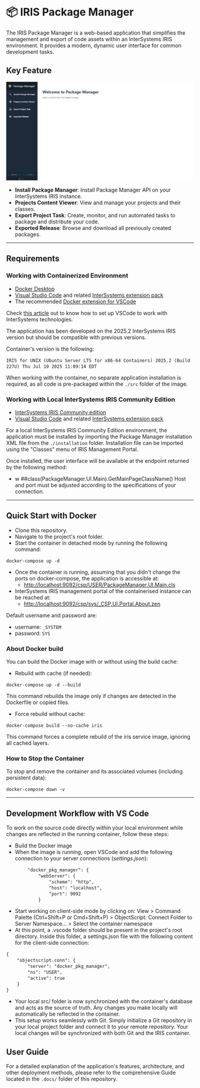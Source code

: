 # 📦 IRIS Package Manager

The IRIS Package Manager is a web-based application that simplifies the management and export of code assets within an InterSystems IRIS environment. It provides a modern, dynamic user interface for common development tasks.

## Key Feature

![Package Manager Homepage](./docs/user_guide/pic/homepage.png "Package Manager Homepage")

* **Install Package Manager**: Install Package Manager API on your InterSystems IRIS instance.
* **Projects Content Viewer**: View and manage your projects and their classes.
* **Export Project Task**: Create, monitor, and run automated tasks to package and distribute your code.
* **Exported Release**: Browse and download all previously created packages.

---

## Requirements

### Working with Containerized Environment

* [Docker Desktop](https://www.docker.com/)
* [Visual Studio Code](https://code.visualstudio.com/) and related [InterSystems extension pack](https://marketplace.visualstudio.com/items?itemName=intersystems-community.objectscript-pack)
* The recommended [Docker extension for VSCode](https://marketplace.visualstudio.com/items?itemName=ms-azuretools.vscode-docker)

Check [this article](https://community.intersystems.com/post/setting-vs-code-work-intersystems-technologies) out to know how to set up VSCode to work with InterSystems technologies.

The application has been developed on the 2025.2 InterSystems IRIS version but should be compatible with previous versions.

Container's version is the following:

```
IRIS for UNIX (Ubuntu Server LTS for x86-64 Containers) 2025.2 (Build 227U) Thu Jul 10 2025 11:09:14 EDT
```

When working with the container, no separate application installation is required, as all code is pre-packaged within the `./src` folder of the image.

### Working with Local InterSystems IRIS Community Edition

* [InterSystems IRIS Community edition](https://community.intersystems.com/post/introducing-evaluation-service-community-edition-downloads)
* [Visual Studio Code](https://code.visualstudio.com/) and related [InterSystems extension pack](https://marketplace.visualstudio.com/items?itemName=intersystems-community.objectscript-pack)

For a local InterSystems IRIS Community Edition environment, the application must be installed by importing the Package Manager installation XML file from the `./installation` folder.
Installation file can be imported using the "Classes" menu of IRIS Management Portal. 

Once installed, the user interface will be available at the endpoint returned by the following method:
* w ##class(PackageManager.UI.Main).GetMainPageClassName()
Host and port must be adjusted according to the specifications of your connection.

---

## Quick Start with Docker

* Clone this repository.
* Navigate to the project's root folder.
* Start the container in detached mode by running the following command:

```
docker-compose up -d
```

- Once the container is running, assuming that you didn't change the ports on docker-compose, the application is accessible at:
  - [http://localhost:9092/csp/USER/PackageManager.UI.Main.cls](http://localhost:9092/csp/USER/PackageManager.UI.Main.cls)
- InterSystems IRIS management portal of the containerised instance can be reached at:
  - [http://localhost:9092/csp/sys/_CSP.UI.Portal.About.zen](http://localhost:9092/csp/sys/_CSP.UI.Portal.About.zen)

Default username and password are:

- username: `_SYSTEM`
- password: `SYS`

### About Docker build

You can build the Docker image with or without using the build cache:

- Rebuild with cache (if needed):

```
docker-compose up -d --build
```

This command rebuilds the image only if changes are detected in the Dockerfile or copied files.

- Force rebuild without cache:

```
docker-compose build --no-cache iris
```

This command forces a complete rebuild of the iris service image, ignoring all cached layers.

### How to Stop the Container

To stop and remove the container and its associated volumes (including persistent data):

```
docker-compose down -v
```

---

## Development Workflow with VS Code

To work on the source code directly within your local environment while changes are reflected in the running container, follow these steps:

* Build the Docker image
* When the image is running, open VSCode and add the following connection to your server connections (*settings.json*):

```
        "docker_pkg_manager": {
            "webServer": {
                "scheme": "http",
                "host": "localhost",
                "port": 9092
            }
```

- Start working on client-side mode by clicking on: View > Command Palette (Ctrl+Shift+P or Cmd+Shift+P) > ObjectScript: Connect Folder to Server Namespace... > Select the container namespace
- At this point, a .vscode folder should be present in the project's root directory. Inside this folder, a settings.json file with the following content for the client-side connection:

```
{
    "objectscript.conn": {
        "server": "docker_pkg_manager",
        "ns": "USER",
        "active": true
    }
}
```

- Your local src/ folder is now synchronized with the container's database and acts as the source of truth. Any changes you make locally will automatically be reflected in the container.
- This setup works seamlessly with Git. Simply initialize a Git repository in your local project folder and connect it to your remote repository. Your local changes will be synchronized with both Git and the IRIS container.

## User Guide

For a detailed explanation of the application's features, architecture, and other deployment methods, please refer to the comprehensive Guide located in the `.docs/` folder of this repository.
